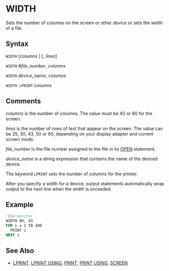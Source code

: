 # WIDTH

Sets the number of columns on the screen or other device or sets the width of a file.

## Syntax

`WIDTH` [*columns* ] [, *lines*]

`WIDTH` #*file_number*, *columns*

`WIDTH` *device_name*, *columns*

`WIDTH LPRINT` *columns*

## Comments

*columns* is the number of columns. The value must be 40 or 80 for the screen.

*lines* is the number of rows of text that appear on the screen. The value can be 25, 30, 43, 50 or 60, depending on your display adapter and current screen mode.

*file_number* is the file number assigned to the file in its [OPEN](OPEN) statement.

*device_name* is a string expression that contains the name of the desired device.

The keyword `LPRINT` sets the number of columns for the printer.

After you specify a width for a device, output statements automatically wrap output to the next line when the width is exceeded.

## Example

```vb
'EGA monitor
WIDTH 80, 43
FOR i = 1 TO 100
  PRINT i
NEXT i
```

## See Also

- [LPRINT](LPRINT), [LPRINT USING](LPRINT-USING), [PRINT](PRINT), [PRINT USING](PRINT-USING), [SCREEN](SCREEN)
